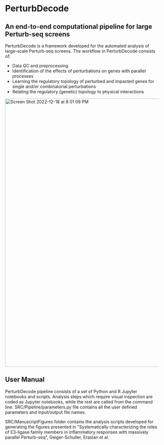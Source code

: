 # PerturbDecode
## An end-to-end computational pipeline for large Perturb-seq screens


PerturbDecode is a framework developed for the automated analysis of large-scale Perturb-seq screens. The workflow in PerturbDecode consists of: 


  * Data QC and preprocessing
  * Identification of the effects of perturbations on genes with parallel processes
  * Learning the regulatory topology of perturbed and impacted genes for single and/or combinatorial perturbations
  * Relating the regulatory (genetic) topology to physical interactions 



<img width="879" alt="Screen Shot 2022-12-18 at 8 01 09 PM" src="https://user-images.githubusercontent.com/45662603/208345270-31443000-600f-4f46-810f-9432e8ed70e0.png">


## User Manual

PerturbDecode pipeline consists of a set of Python and R Jupyter notebooks and scripts. Analysis steps which require visual inspection are coded as Jupyter notebooks, while the rest are called from the command line. SRC/Pipeline/parameters.py file contains all the user defined parameters and input/output file names.    





SRC/ManuscriptFigures folder contains the analysis scripts developed for generating the figures presented in "Systematically characterizing the roles of E3-ligase family members in inflammatory responses with massively parallel Perturb-seq", Geiger-Schuller, Eraslan et al.
